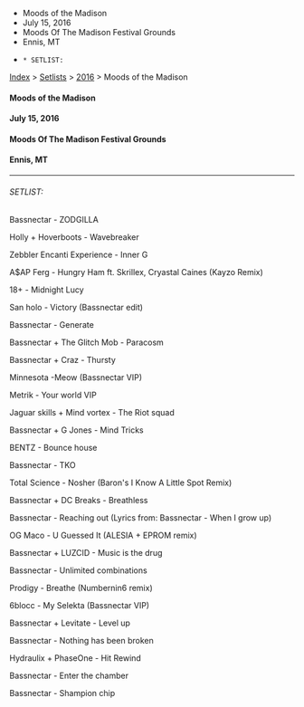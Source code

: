   * Moods of the Madison
  * July 15, 2016
  * Moods Of The Madison Festival Grounds
  * Ennis, MT
  *     * SETLIST:

[Index](https://www.reddit.com/r/bassnectar/wiki/index) >
[Setlists](https://www.reddit.com/r/bassnectar/wiki/interactive/setlists) >
[2016](https://www.reddit.com/r/bassnectar/wiki/interactive/setlists/2016) >
Moods of the Madison

#### Moods of the Madison

#### July 15, 2016

#### Moods Of The Madison Festival Grounds

#### Ennis, MT



* * *

###### SETLIST:

Bassnectar - ZODGILLA

Holly + Hoverboots - Wavebreaker

Zebbler Encanti Experience - Inner G

A$AP Ferg - Hungry Ham ft. Skrillex, Cryastal Caines (Kayzo Remix)

18+ - Midnight Lucy

San holo - Victory (Bassnectar edit)

Bassnectar - Generate

Bassnectar + The Glitch Mob - Paracosm

Bassnectar + Craz - Thursty

Minnesota -Meow (Bassnectar VIP)

Metrik - Your world VIP

Jaguar skills + Mind vortex - The Riot squad

Bassnectar + G Jones - Mind Tricks

BENTZ - Bounce house

Bassnectar - TKO

Total Science - Nosher (Baron's I Know A Little Spot Remix)

Bassnectar + DC Breaks - Breathless

Bassnectar - Reaching out (Lyrics from: Bassnectar - When I grow up)

OG Maco - U Guessed It (ALESIA + EPROM remix)

Bassnectar + LUZCID - Music is the drug

Bassnectar - Unlimited combinations

Prodigy - Breathe (Numbernin6 remix)

6blocc - My Selekta (Bassnectar VIP)

Bassnectar + Levitate - Level up

Bassnectar - Nothing has been broken

Hydraulix + PhaseOne - Hit Rewind

Bassnectar - Enter the chamber

Bassnectar - Shampion chip

